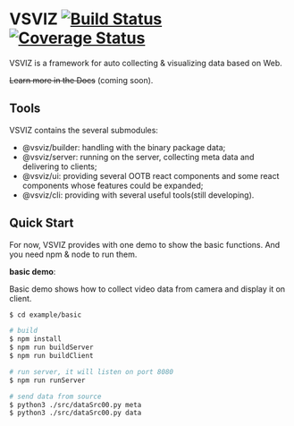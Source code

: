 # VSVIZ [![Build Status](https://travis-ci.org/purpose233/vsviz.svg?branch=master)](https://travis-ci.org/purpose233/vsviz) [![Coverage Status](https://coveralls.io/repos/github/purpose233/vsviz/badge.svg?branch=dev)](https://coveralls.io/github/purpose233/vsviz?branch=dev)
VSVIZ is a framework for auto collecting & visualizing data based on Web.

~~Learn more in the Docs~~ (coming soon).

## Tools
VSVIZ contains the several submodules:
 - @vsviz/builder: handling with the binary package data;
 - @vsviz/server: running on the server, collecting meta data and delivering to clients;
 - @vsviz/ui: providing several OOTB react components and some react components whose features could be expanded;
 - @vsviz/cli: providing with several useful tools(still developing).

## Quick Start
For now, VSVIZ provides with one demo to show the basic functions.
And you need npm & node to run them.

**basic demo**: 

Basic demo shows how to collect video data from camera and display it on client.

```bash
$ cd example/basic

# build
$ npm install
$ npm run buildServer
$ npm run buildClient

# run server, it will listen on port 8080
$ npm run runServer

# send data from source
$ python3 ./src/dataSrc00.py meta
$ python3 ./src/dataSrc00.py data
```
